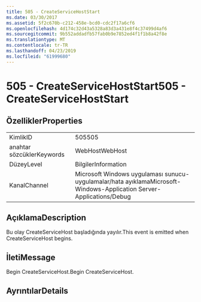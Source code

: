 ```yaml
---
title: 505 - CreateServiceHostStart
ms.date: 03/30/2017
ms.assetid: 5f2c670b-c212-458e-bcd0-cdc2f17a6cf6
ms.openlocfilehash: 4d174c32d43a5328a83d3a431e8f4c37499d4af6
ms.sourcegitcommit: 9b552addadfb57fab0b9e7852ed4f1f1b8a42f8e
ms.translationtype: MT
ms.contentlocale: tr-TR
ms.lasthandoff: 04/23/2019
ms.locfileid: "61999680"
---
```

# <a name="505---createservicehoststart"></a><span data-ttu-id="a0392-102">505 - CreateServiceHostStart</span><span class="sxs-lookup"><span data-stu-id="a0392-102">505 - CreateServiceHostStart</span></span>
## <a name="properties"></a><span data-ttu-id="a0392-103">Özellikler</span><span class="sxs-lookup"><span data-stu-id="a0392-103">Properties</span></span>  
  
|||  
|-|-|  
|<span data-ttu-id="a0392-104">Kimlik</span><span class="sxs-lookup"><span data-stu-id="a0392-104">ID</span></span>|<span data-ttu-id="a0392-105">505</span><span class="sxs-lookup"><span data-stu-id="a0392-105">505</span></span>|  
|<span data-ttu-id="a0392-106">anahtar sözcükler</span><span class="sxs-lookup"><span data-stu-id="a0392-106">Keywords</span></span>|<span data-ttu-id="a0392-107">WebHost</span><span class="sxs-lookup"><span data-stu-id="a0392-107">WebHost</span></span>|  
|<span data-ttu-id="a0392-108">Düzey</span><span class="sxs-lookup"><span data-stu-id="a0392-108">Level</span></span>|<span data-ttu-id="a0392-109">Bilgiler</span><span class="sxs-lookup"><span data-stu-id="a0392-109">Information</span></span>|  
|<span data-ttu-id="a0392-110">Kanal</span><span class="sxs-lookup"><span data-stu-id="a0392-110">Channel</span></span>|<span data-ttu-id="a0392-111">Microsoft Windows uygulaması sunucu-uygulamalar/hata ayıklama</span><span class="sxs-lookup"><span data-stu-id="a0392-111">Microsoft-Windows-Application Server-Applications/Debug</span></span>|  
  
## <a name="description"></a><span data-ttu-id="a0392-112">Açıklama</span><span class="sxs-lookup"><span data-stu-id="a0392-112">Description</span></span>  
 <span data-ttu-id="a0392-113">Bu olay CreateServiceHost başladığında yayılır.</span><span class="sxs-lookup"><span data-stu-id="a0392-113">This event is emitted when CreateServiceHost begins.</span></span>  
  
## <a name="message"></a><span data-ttu-id="a0392-114">İleti</span><span class="sxs-lookup"><span data-stu-id="a0392-114">Message</span></span>  
 <span data-ttu-id="a0392-115">Begin CreateServiceHost.</span><span class="sxs-lookup"><span data-stu-id="a0392-115">Begin CreateServiceHost.</span></span>  
  
## <a name="details"></a><span data-ttu-id="a0392-116">Ayrıntılar</span><span class="sxs-lookup"><span data-stu-id="a0392-116">Details</span></span>
